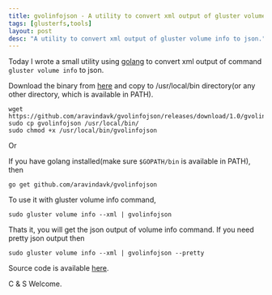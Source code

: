```yaml
---
title: gvolinfojson - A utility to convert xml output of gluster volume info to json
tags: [glusterfs,tools]
layout: post
desc: "A utility to convert xml output of gluster volume info to json."
---
```

Today I wrote a small utility using [golang](http://golang.org/) to convert xml output of command `gluster volume info` to json.

Download the binary from [here](https://github.com/aravindavk/gvolinfojson/releases/download/1.0/gvolinfojson) and copy to /usr/local/bin directory(or any other directory, which is available in PATH).

    wget https://github.com/aravindavk/gvolinfojson/releases/download/1.0/gvolinfojson
    sudo cp gvolinfojson /usr/local/bin/
    sudo chmod +x /usr/local/bin/gvolinfojson

Or

If you have golang installed(make sure `$GOPATH/bin` is available in PATH), then

    go get github.com/aravindavk/gvolinfojson

To use it with gluster volume info command,

    sudo gluster volume info --xml | gvolinfojson

Thats it, you will get the json output of volume info command. If you need pretty json output then

    sudo gluster volume info --xml | gvolinfojson --pretty

Source code is available [here](https://github.com/aravindavk/gvolinfojson).

C & S Welcome.

